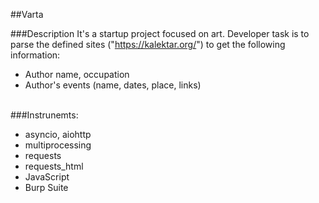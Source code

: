 ##Varta 

###Description
It's a startup project focused on art. Developer task is to parse the defined sites ("https://kalektar.org/") to get the following information:
- Author name, occupation
- Author's events (name, dates, place, links)
<br><br>

###Instrunemts:
- asyncio, aiohttp
- multiprocessing
- requests
- requests_html
- JavaScript
- Burp Suite

